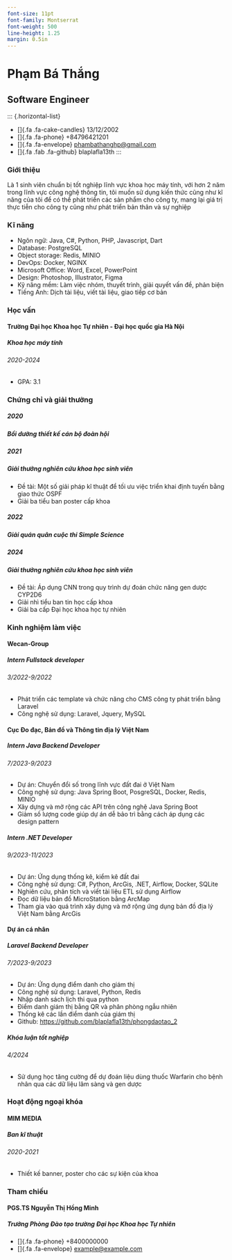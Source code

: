 ```yaml
---
font-size: 11pt
font-family: Montserrat
font-weight: 500
line-height: 1.25
margin: 0.5in
---
```

# Phạm Bá Thắng

## Software Engineer

::: {.horizontal-list}
- []{.fa .fa-cake-candles} 13/12/2002
- []{.fa .fa-phone} +84796421201
- []{.fa .fa-envelope} phambathanghp@gmail.com
- []{.fa .fab .fa-github} blaplafla13th
:::

### Giới thiệu

Là 1 sinh viên chuẩn bị tốt nghiệp lĩnh vực khoa học máy tính, với hơn 2
năm trong lĩnh vực công nghệ thông tin, tôi muốn sử dụng kiến thức cũng
như kĩ năng của tôi để có thể phát triển các sản phẩm cho công ty, mang
lại giá trị thực tiễn cho công ty cũng như phát triển bản thân và sự
nghiệp

### Kĩ năng

- Ngôn ngữ: Java, C#, Python, PHP, Javascript, Dart
- Database: PostgreSQL
- Object storage: Redis, MINIO
- DevOps: Docker, NGINX
- Microsoft Office: Word, Excel, PowerPoint
- Design: Photoshop, Illustrator, Figma
- Kỹ năng mềm: Làm việc nhóm, thuyết trình, giải quyết vấn đề, phản biện
- Tiếng Anh: Dịch tài liệu, viết tài liệu, giao tiếp cơ bản

### Học vấn

#### Trường Đại học Khoa học Tự nhiên - Đại học quốc gia Hà Nội

##### Khoa học máy tính

###### 2020-2024

- GPA: 3.1

### Chứng chỉ và giải thưởng

##### 2020

##### Bồi dưỡng thiết kế cán bộ đoàn hội


##### 2021

##### Giải thưởng nghiên cứu khoa học sinh viên

- Đề tài: Một số giải pháp kĩ thuật để tối ưu việc triển khai định tuyến
bằng giao thức OSPF
- Giải ba tiểu ban poster cấp khoa

##### 2022

##### Giải quán quân cuộc thi Simple Science


##### 2024

##### Giải thưởng nghiên cứu khoa học sinh viên

- Đề tài: Áp dụng CNN trong quy trình dự đoán chức năng gen dược CYP2D6
- Giải nhì tiểu ban tin học cấp khoa
- Giải ba cấp Đại học khoa học tự nhiên


### Kinh nghiệm làm việc

#### Wecan-Group

##### Intern Fullstack developer

###### 3/2022-9/2022

- Phát triển các template và chức năng cho CMS công ty phát triển bằng
Laravel
- Công nghệ sử dụng: Laravel, Jquery, MySQL

#### Cục Ðo đạc, Bản đồ và Thông tin địa lý Việt Nam

##### Intern Java Backend Developer

###### 7/2023-9/2023

- Dự án: Chuyển đổi số trong lĩnh vực đất đai ở Việt Nam
- Công nghệ sử dụng: Java Spring Boot, PosgreSQL, Docker, Redis, MINIO
- Xây dựng và mở rộng các API trên công nghệ Java Spring Boot
- Giảm số lượng code giúp dự án dễ bảo trì bằng cách áp dụng các design
pattern

##### Intern .NET Developer

###### 9/2023-11/2023

- Dự án: Ứng dụng thống kê, kiểm kê đất đai
- Công nghệ sử dụng: C#, Python, ArcGis, .NET, Airflow, Docker, SQLite
- Nghiên cứu, phân tích và viết tài liệu ETL sử dụng Airflow
- Đọc dữ liệu bản đồ MicroStation bằng ArcMap
- Tham gia vào quá trình xây dựng và mở rộng ứng dụng bản đồ địa lý Việt
Nam bằng ArcGis

#### Dự án cá nhân

##### Laravel Backend Developer

###### 7/2023-9/2023

- Dự án: Ứng dụng điểm danh cho giám thị
- Công nghệ sử dụng: Laravel, Python, Redis
- Nhập danh sách lịch thi qua python
- Điểm danh giám thị bằng QR và phân phòng ngẫu nhiên
- Thống kê các lần điểm danh của giám thị
- Github: https://github.com/blaplafla13th/phongdaotao_2

##### Khóa luận tốt nghiệp

###### 4/2024

- Sử dụng học tăng cường để dự đoán liệu dùng thuốc Warfarin cho bệnh
nhân qua các dữ liệu lâm sàng và gen dược


### Hoạt động ngoại khóa

#### MIM MEDIA

##### Ban kĩ thuật

###### 2020-2021

- Thiết kế banner, poster cho các sự kiện của khoa


### Tham chiếu

#### PGS.TS Nguyễn Thị Hồng Minh

##### Trưởng Phòng Đào tạo trường Đại học Khoa học Tự nhiên

- []{.fa .fa-phone} +8400000000
- []{.fa .fa-envelope} example@example.com
